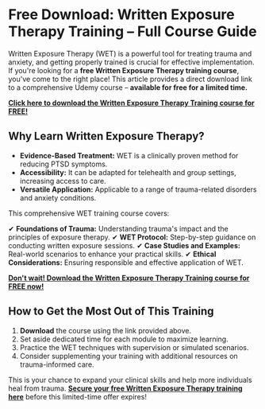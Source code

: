 # Free Download: Written Exposure Therapy Training – Full Course Guide

Written Exposure Therapy (WET) is a powerful tool for treating trauma and anxiety, and getting properly trained is crucial for effective implementation. If you're looking for a **free Written Exposure Therapy training course**, you've come to the right place! This article provides a direct download link to a comprehensive Udemy course – **available for free for a limited time.**

[**Click here to download the Written Exposure Therapy Training course for FREE!**](https://udemywork.com/written-exposure-therapy-training)

## Why Learn Written Exposure Therapy?

*   **Evidence-Based Treatment:** WET is a clinically proven method for reducing PTSD symptoms.
*   **Accessibility:** It can be adapted for telehealth and group settings, increasing access to care.
*   **Versatile Application:** Applicable to a range of trauma-related disorders and anxiety conditions.

This comprehensive WET training course covers:

✔ **Foundations of Trauma:** Understanding trauma's impact and the principles of exposure therapy.
✔ **WET Protocol:** Step-by-step guidance on conducting written exposure sessions.
✔ **Case Studies and Examples:** Real-world scenarios to enhance your practical skills.
✔ **Ethical Considerations:** Ensuring responsible and effective application of WET.

[**Don't wait! Download the Written Exposure Therapy Training course for FREE now!**](https://udemywork.com/written-exposure-therapy-training)

## How to Get the Most Out of This Training

1.  **Download** the course using the link provided above.
2.  Set aside dedicated time for each module to maximize learning.
3.  Practice the WET techniques with supervision or simulated scenarios.
4.  Consider supplementing your training with additional resources on trauma-informed care.

This is your chance to expand your clinical skills and help more individuals heal from trauma. **[Secure your free Written Exposure Therapy training here](https://udemywork.com/written-exposure-therapy-training)** before this limited-time offer expires!
